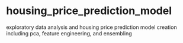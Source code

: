 # housing_price_prediction_model
exploratory data analysis and housing price prediction model creation including pca, feature engineering, and ensembling

